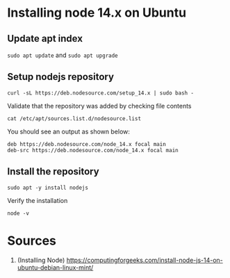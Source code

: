 # Installing node 14.x on Ubuntu

## Update apt index
`sudo apt update` and `sudo apt upgrade`

## Setup nodejs repository

`curl -sL https://deb.nodesource.com/setup_14.x | sudo bash -`

Validate that the repository was added by checking file contents

`cat /etc/apt/sources.list.d/nodesource.list`

You should see an output as shown below:

```
deb https://deb.nodesource.com/node_14.x focal main
deb-src https://deb.nodesource.com/node_14.x focal main
```

## Install the repository

`sudo apt -y install nodejs`

Verify the installation

`node -v`


# Sources

1. (Installing Node) https://computingforgeeks.com/install-node-js-14-on-ubuntu-debian-linux-mint/
